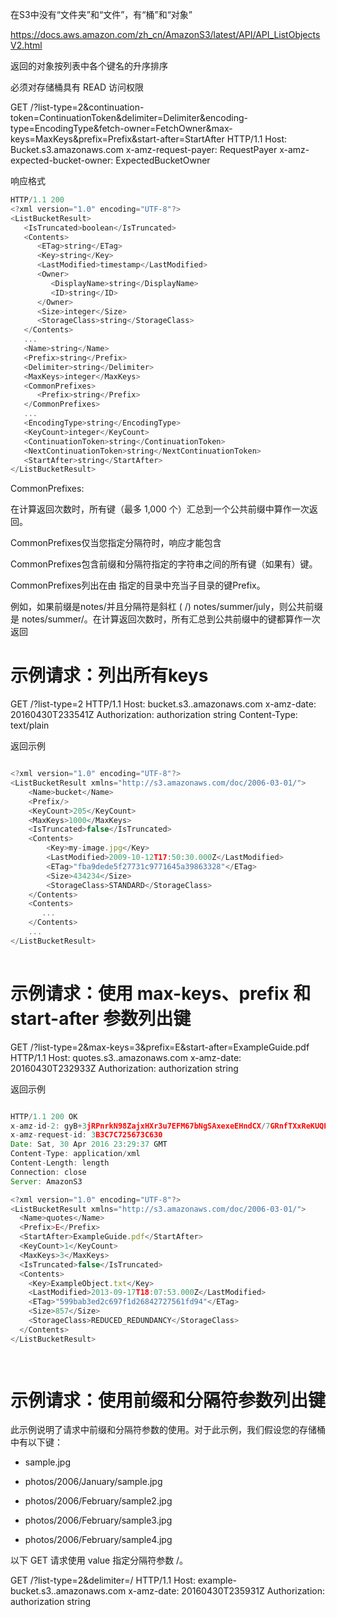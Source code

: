 在S3中没有“文件夹”和“文件”，有“桶”和“对象”









https://docs.aws.amazon.com/zh_cn/AmazonS3/latest/API/API_ListObjectsV2.html



返回的对象按列表中各个键名的升序排序



必须对存储桶具有 READ 访问权限



GET /?list-type=2&continuation-token=ContinuationToken&delimiter=Delimiter&encoding-type=EncodingType&fetch-owner=FetchOwner&max-keys=MaxKeys&prefix=Prefix&start-after=StartAfter HTTP/1.1
Host: Bucket.s3.amazonaws.com
x-amz-request-payer: RequestPayer
x-amz-expected-bucket-owner: ExpectedBucketOwner





响应格式

```javascript
HTTP/1.1 200
<?xml version="1.0" encoding="UTF-8"?>
<ListBucketResult>
   <IsTruncated>boolean</IsTruncated>
   <Contents>
      <ETag>string</ETag>
      <Key>string</Key>
      <LastModified>timestamp</LastModified>
      <Owner>
         <DisplayName>string</DisplayName>
         <ID>string</ID>
      </Owner>
      <Size>integer</Size>
      <StorageClass>string</StorageClass>
   </Contents>
   ...
   <Name>string</Name>
   <Prefix>string</Prefix>
   <Delimiter>string</Delimiter>
   <MaxKeys>integer</MaxKeys>
   <CommonPrefixes>
      <Prefix>string</Prefix>
   </CommonPrefixes>
   ...
   <EncodingType>string</EncodingType>
   <KeyCount>integer</KeyCount>
   <ContinuationToken>string</ContinuationToken>
   <NextContinuationToken>string</NextContinuationToken>
   <StartAfter>string</StartAfter>
</ListBucketResult>
```



CommonPrefixes:

在计算返回次数时，所有键（最多 1,000 个）汇总到一个公共前缀中算作一次返回。

CommonPrefixes仅当您指定分隔符时，响应才能包含

CommonPrefixes包含前缀和分隔符指定的字符串之间的所有键（如果有）键。

CommonPrefixes列出在由 指定的目录中充当子目录的键Prefix。



例如，如果前缀是notes/并且分隔符是斜杠 ( /) notes/summer/july，则公共前缀是 notes/summer/。在计算返回次数时，所有汇总到公共前缀中的键都算作一次返回





# 示例请求：列出所有keys



GET /?list-type=2 HTTP/1.1
Host: bucket.s3.<Region>.amazonaws.com
x-amz-date: 20160430T233541Z
Authorization: authorization string
Content-Type: text/plain



返回示例

```javascript

<?xml version="1.0" encoding="UTF-8"?>
<ListBucketResult xmlns="http://s3.amazonaws.com/doc/2006-03-01/">
    <Name>bucket</Name>
    <Prefix/>
    <KeyCount>205</KeyCount>
    <MaxKeys>1000</MaxKeys>
    <IsTruncated>false</IsTruncated>
    <Contents>
        <Key>my-image.jpg</Key>
        <LastModified>2009-10-12T17:50:30.000Z</LastModified>
        <ETag>"fba9dede5f27731c9771645a39863328"</ETag>
        <Size>434234</Size>
        <StorageClass>STANDARD</StorageClass>
    </Contents>
    <Contents>
       ...
    </Contents>
    ...
</ListBucketResult>
         
```





# 示例请求：使用 max-keys、prefix 和 start-after 参数列出键

GET /?list-type=2&max-keys=3&prefix=E&start-after=ExampleGuide.pdf HTTP/1.1
Host: quotes.s3.<Region>.amazonaws.com
x-amz-date: 20160430T232933Z
Authorization: authorization string



返回示例

```javascript

HTTP/1.1 200 OK
x-amz-id-2: gyB+3jRPnrkN98ZajxHXr3u7EFM67bNgSAxexeEHndCX/7GRnfTXxReKUQF28IfP
x-amz-request-id: 3B3C7C725673C630
Date: Sat, 30 Apr 2016 23:29:37 GMT
Content-Type: application/xml
Content-Length: length
Connection: close
Server: AmazonS3

<?xml version="1.0" encoding="UTF-8"?>
<ListBucketResult xmlns="http://s3.amazonaws.com/doc/2006-03-01/">
  <Name>quotes</Name>
  <Prefix>E</Prefix>
  <StartAfter>ExampleGuide.pdf</StartAfter>
  <KeyCount>1</KeyCount>
  <MaxKeys>3</MaxKeys>
  <IsTruncated>false</IsTruncated>
  <Contents>
    <Key>ExampleObject.txt</Key>
    <LastModified>2013-09-17T18:07:53.000Z</LastModified>
    <ETag>"599bab3ed2c697f1d26842727561fd94"</ETag>
    <Size>857</Size>
    <StorageClass>REDUCED_REDUNDANCY</StorageClass>
  </Contents>
</ListBucketResult>

         
```



# 示例请求：使用前缀和分隔符参数列出键



此示例说明了请求中前缀和分隔符参数的使用。对于此示例，我们假设您的存储桶中有以下键：

- sample.jpg

- photos/2006/January/sample.jpg

- photos/2006/February/sample2.jpg

- photos/2006/February/sample3.jpg

- photos/2006/February/sample4.jpg

以下 GET 请求使用 value 指定分隔符参数 /。


GET /?list-type=2&delimiter=/ HTTP/1.1
Host: example-bucket.s3.<Region>.amazonaws.com
x-amz-date: 20160430T235931Z
Authorization: authorization string			
         



